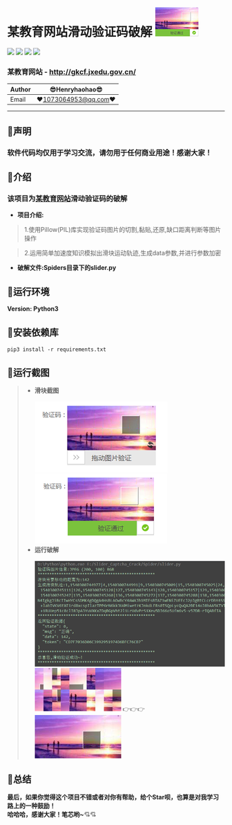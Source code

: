 某教育网站滑动验证码破解 ![enter image description here](Pic/logo.png)
===========================
![](https://img.shields.io/badge/Python-3.6.3-green.svg) ![](https://img.shields.io/badge/requests-2.18.4-green.svg) ![](https://img.shields.io/badge/PyExecJS-1.5.1-green.svg) ![](https://img.shields.io/badge/Pillow-5.3.0-green.svg)
### 某教育网站 - http://gkcf.jxedu.gov.cn/
|Author|:sunglasses:Henryhaohao:sunglasses:|
|---|---
|Email|:hearts:1073064953@qq.com:hearts:

    
****
## :dolphin:声明
### 软件代码均仅用于学习交流，请勿用于任何商业用途！感谢大家！
## :dolphin:介绍
### 该项目为[某教育网站](http://gkcf.jxedu.gov.cn/)滑动验证码的破解
- **项目介绍:**
> 1.使用Pillow(PIL)库实现验证码图片的切割,黏贴,还原,缺口距离判断等图片操作<br>

> 2.运用简单加速度知识模拟出滑块运动轨迹,生成data参数,并进行参数加密
- **破解文件:Spiders目录下的slider.py**
## :dolphin:运行环境
**Version: Python3**
## :dolphin:安装依赖库
```
pip3 install -r requirements.txt
```
## :dolphin:运行截图
> - **滑块截图**<br><br>
![enter image description here](Pic/captcha_1.png)
![enter image description here](Pic/captcha_2.png)
> - **运行破解**<br><br>
![enter image description here](Pic/run.png)<br>
![enter image description here](Pic/img_normal.jpg)  :point_right::point_right::point_right:   
![enter image description here](Pic/img.jpg)
## :dolphin:**总结**
 **最后，如果你觉得这个项目不错或者对你有帮助，给个Star呗，也算是对我学习路上的一种鼓励！<br>
 哈哈哈，感谢大家！笔芯哟~**:cupid::cupid:


